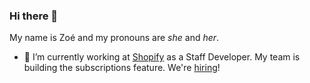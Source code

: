 ### Hi there 👋

My name is Zoé and my pronouns are _she_ and _her_.

- 🏢 I’m currently working at [Shopify](https://www.shopify.com/) as a Staff Developer. My team is building the subscriptions feature. We're [hiring](http://shopify.com/careers)!
